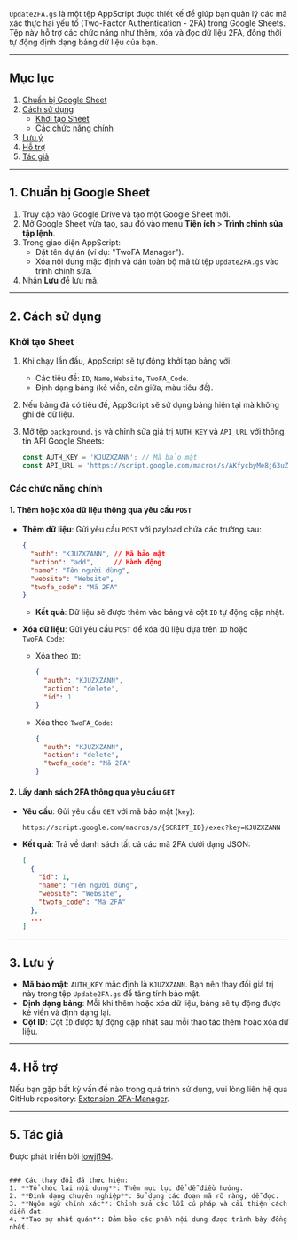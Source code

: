 
`Update2FA.gs` là một tệp AppScript được thiết kế để giúp bạn quản lý các mã xác thực hai yếu tố (Two-Factor Authentication - 2FA) trong Google Sheets. Tệp này hỗ trợ các chức năng như thêm, xóa và đọc dữ liệu 2FA, đồng thời tự động định dạng bảng dữ liệu của bạn.

---

## Mục lục

1. [Chuẩn bị Google Sheet](#1-chuẩn-bị-google-sheet)
2. [Cách sử dụng](#2-cách-sử-dụng)
   - [Khởi tạo Sheet](#khởi-tạo-sheet)
   - [Các chức năng chính](#các-chức-năng-chính)
3. [Lưu ý](#3-lưu-ý)
4. [Hỗ trợ](#4-hỗ-trợ)
5. [Tác giả](#5-tác-giả)

---

## 1. Chuẩn bị Google Sheet

1. Truy cập vào Google Drive và tạo một Google Sheet mới.
2. Mở Google Sheet vừa tạo, sau đó vào menu **Tiện ích** > **Trình chỉnh sửa tập lệnh**.
3. Trong giao diện AppScript:
   - Đặt tên dự án (ví dụ: "TwoFA Manager").
   - Xóa nội dung mặc định và dán toàn bộ mã từ tệp `Update2FA.gs` vào trình chỉnh sửa.
4. Nhấn **Lưu** để lưu mã.

---

## 2. Cách sử dụng

### Khởi tạo Sheet

1. Khi chạy lần đầu, AppScript sẽ tự động khởi tạo bảng với:
   - Các tiêu đề: `ID`, `Name`, `Website`, `TwoFA_Code`.
   - Định dạng bảng (kẻ viền, căn giữa, màu tiêu đề).

2. Nếu bảng đã có tiêu đề, AppScript sẽ sử dụng bảng hiện tại mà không ghi đè dữ liệu.

3. Mở tệp `background.js` và chỉnh sửa giá trị `AUTH_KEY` và `API_URL` với thông tin API Google Sheets:
   ```javascript
   const AUTH_KEY = 'KJUZXZANN'; // Mã bảo mật
   const API_URL = 'https://script.google.com/macros/s/AKfycbyMe8j63uZOn7obPe-MMbY0k7Irr26qKkSAi4_OhDis-Hq0q1sg6rL5jzbCsr6MzscjRw/exec'; // Link API
   ```

### Các chức năng chính

#### 1. Thêm hoặc xóa dữ liệu thông qua yêu cầu `POST`

- **Thêm dữ liệu**: Gửi yêu cầu `POST` với payload chứa các trường sau:
  ```json
  {
    "auth": "KJUZXZANN", // Mã bảo mật
    "action": "add",     // Hành động
    "name": "Tên người dùng",
    "website": "Website",
    "twofa_code": "Mã 2FA"
  }
  ```
  - **Kết quả**: Dữ liệu sẽ được thêm vào bảng và cột `ID` tự động cập nhật.

- **Xóa dữ liệu**: Gửi yêu cầu `POST` để xóa dữ liệu dựa trên `ID` hoặc `TwoFA_Code`:
  - Xóa theo `ID`:
    ```json
    {
      "auth": "KJUZXZANN",
      "action": "delete",
      "id": 1
    }
    ```
  - Xóa theo `TwoFA_Code`:
    ```json
    {
      "auth": "KJUZXZANN",
      "action": "delete",
      "twofa_code": "Mã 2FA"
    }
    ```

#### 2. Lấy danh sách 2FA thông qua yêu cầu `GET`

- **Yêu cầu**: Gửi yêu cầu `GET` với mã bảo mật (`key`):
  ```
  https://script.google.com/macros/s/{SCRIPT_ID}/exec?key=KJUZXZANN
  ```

- **Kết quả**: Trả về danh sách tất cả các mã 2FA dưới dạng JSON:
  ```json
  [
    {
      "id": 1,
      "name": "Tên người dùng",
      "website": "Website",
      "twofa_code": "Mã 2FA"
    },
    ...
  ]
  ```

---

## 3. Lưu ý

- **Mã bảo mật**: `AUTH_KEY` mặc định là `KJUZXZANN`. Bạn nên thay đổi giá trị này trong tệp `Update2FA.gs` để tăng tính bảo mật.
- **Định dạng bảng**: Mỗi khi thêm hoặc xóa dữ liệu, bảng sẽ tự động được kẻ viền và định dạng lại.
- **Cột ID**: Cột `ID` được tự động cập nhật sau mỗi thao tác thêm hoặc xóa dữ liệu.

---

## 4. Hỗ trợ

Nếu bạn gặp bất kỳ vấn đề nào trong quá trình sử dụng, vui lòng liên hệ qua GitHub repository: [Extension-2FA-Manager](https://github.com/lowji194/Extension-2FA-Manager).

---

## 5. Tác giả

Được phát triển bởi [lowji194](https://github.com/lowji194).
```

### Các thay đổi đã thực hiện:
1. **Tổ chức lại nội dung**: Thêm mục lục để dễ điều hướng.
2. **Định dạng chuyên nghiệp**: Sử dụng các đoạn mã rõ ràng, dễ đọc.
3. **Ngôn ngữ chính xác**: Chỉnh sửa các lỗi cú pháp và cải thiện cách diễn đạt.
4. **Tạo sự nhất quán**: Đảm bảo các phần nội dung được trình bày đồng nhất.
